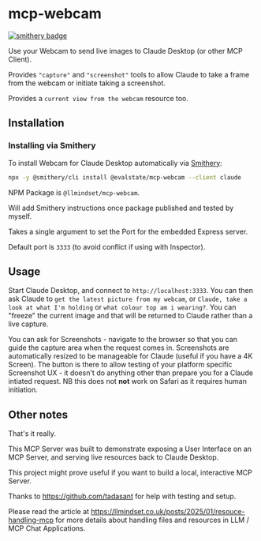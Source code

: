 # mcp-webcam

[![smithery badge](https://smithery.ai/badge/@evalstate/mcp-webcam)](https://smithery.ai/server/@evalstate/mcp-webcam)

Use your Webcam to send live images to Claude Desktop (or other MCP Client).  

Provides `"capture"` and `"screenshot"` tools to allow Claude to take a frame from the webcam or initiate taking a screenshot.

Provides a `current view from the webcam` resource too.

## Installation

### Installing via Smithery

To install Webcam for Claude Desktop automatically via [Smithery](https://smithery.ai/server/@evalstate/mcp-webcam):

```bash
npx -y @smithery/cli install @evalstate/mcp-webcam --client claude
```

NPM Package is `@llmindset/mcp-webcam`.

Will add Smithery instructions once package published and tested by myself.

Takes a single argument to set the Port for the embedded Express server. 

Default port is `3333` (to avoid conflict if using with Inspector).

## Usage

Start Claude Desktop, and connect to `http://localhost:3333`. You can then ask Claude to `get the latest picture from my webcam`, or `Claude, take a look at what I'm holding` or `what colour top am i wearing?`. You can "freeze" the current image and that will be returned to Claude rather than a live capture. 

You can ask for Screenshots - navigate to the browser so that you can guide the capture area when the request comes in. Screenshots are automatically resized to be manageable for Claude (useful if you have a 4K Screen). The button is there to allow testing of your platform specific Screenshot UX - it doesn't do anything other than prepare you for a Claude intiated request. NB this does not **not** work on Safari as it requires human initiation.

## Other notes

That's it really. 

This MCP Server was built to demonstrate exposing a User Interface on an MCP Server, and serving live resources back to Claude Desktop.

This project might prove useful if you want to build a local, interactive MCP Server.

Thanks to https://github.com/tadasant for help with testing and setup. 

Please read the article at https://llmindset.co.uk/posts/2025/01/resouce-handling-mcp for more details about handling files and resources in LLM / MCP Chat Applications.
